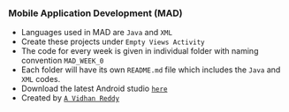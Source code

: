### Mobile Application Development (MAD)

- Languages used in MAD are `Java` and `XML`
- Create these projects under `Empty Views Activity`
- The code for every week is given in individual folder with naming convention `MAD_WEEK_0`
- Each folder will have its own `README.md` file which includes the `Java` and `XML` codes.
- Download the latest Android studio [`here`](https://developer.android.com/studio)
- Created by [`A Vidhan Reddy`](https://linktr.ee/itsvidhanreddy)
